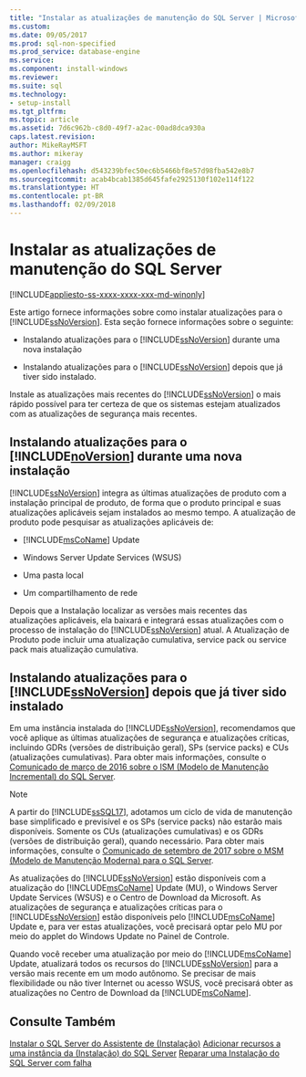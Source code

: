 ```yaml
---
title: "Instalar as atualizações de manutenção do SQL Server | Microsoft Docs"
ms.custom: 
ms.date: 09/05/2017
ms.prod: sql-non-specified
ms.prod_service: database-engine
ms.service: 
ms.component: install-windows
ms.reviewer: 
ms.suite: sql
ms.technology:
- setup-install
ms.tgt_pltfrm: 
ms.topic: article
ms.assetid: 7d6c962b-c8d0-49f7-a2ac-00ad8dca930a
caps.latest.revision: 
author: MikeRayMSFT
ms.author: mikeray
manager: craigg
ms.openlocfilehash: d543239bfec50ec6b5466bf8e57d98fba542e8b7
ms.sourcegitcommit: acab4bcab1385d645fafe2925130f102e114f122
ms.translationtype: HT
ms.contentlocale: pt-BR
ms.lasthandoff: 02/09/2018
---
```

# <a name="install-sql-server-servicing-updates"></a>Instalar as atualizações de manutenção do SQL Server

[!INCLUDE[appliesto-ss-xxxx-xxxx-xxx-md-winonly](../../includes/appliesto-ss-xxxx-xxxx-xxx-md-winonly.md)]

Este artigo fornece informações sobre como instalar atualizações para o [!INCLUDE[ssNoVersion](../../includes/ssNoVersion-md.md)]. Esta seção fornece informações sobre o seguinte:
  
- Instalando atualizações para o [!INCLUDE[ssNoVersion](../../includes/ssNoVersion-md.md)] durante uma nova instalação  
  
- Instalando atualizações para o [!INCLUDE[ssNoVersion](../../includes/ssNoVersion-md.md)] depois que já tiver sido instalado.  
  
Instale as atualizações mais recentes do [!INCLUDE[ssNoVersion](../../includes/ssnoversion-md.md)] o mais rápido possível para ter certeza de que os sistemas estejam atualizados com as atualizações de segurança mais recentes.  
  
## <a name="installing-updates-for-includenoversionincludesssnoversion-mdmd-during-a-new-installation"></a>Instalando atualizações para o [!INCLUDE[noVersion](../../includes/ssNoVersion-md.md)] durante uma nova instalação  
[!INCLUDE[ssNoVersion](../../includes/ssnoversion-md.md)] integra as últimas atualizações de produto com a instalação principal de produto, de forma que o produto principal e suas atualizações aplicáveis sejam instalados ao mesmo tempo. A atualização de produto pode pesquisar as atualizações aplicáveis de:  
  
- [!INCLUDE[msCoName](../../includes/msconame-md.md)] Update  
  
- Windows Server Update Services (WSUS)  
  
- Uma pasta local  
  
- Um compartilhamento de rede  
  
Depois que a Instalação localizar as versões mais recentes das atualizações aplicáveis, ela baixará e integrará essas atualizações com o processo de instalação do [!INCLUDE[ssNoVersion](../../includes/ssnoversion-md.md)] atual. A Atualização de Produto pode incluir uma atualização cumulativa, service pack ou service pack mais atualização cumulativa.  
  
## <a name="installing-updates-for-includessnoversionincludesssnoversion-mdmd-after-it-has-already-been-installed"></a>Instalando atualizações para o [!INCLUDE[ssNoVersion](../../includes/ssNoVersion-md.md)] depois que já tiver sido instalado  
Em uma instância instalada do [!INCLUDE[ssNoVersion](../../includes/ssNoVersion-md.md)], recomendamos que você aplique as últimas atualizações de segurança e atualizações críticas, incluindo GDRs (versões de distribuição geral), SPs (service packs) e CUs (atualizações cumulativas). Para obter mais informações, consulte o [Comunicado de março de 2016 sobre o ISM (Modelo de Manutenção Incremental) do SQL Server](http://blogs.msdn.microsoft.com/sqlreleaseservices/announcing-updates-to-the-sql-server-incremental-servicing-model-ism/).

> [!NOTE]
> A partir do [!INCLUDE[ssSQL17](../../includes/sssql17-md.md)], adotamos um ciclo de vida de manutenção base simplificado e previsível e os SPs (service packs) não estarão mais disponíveis. Somente os CUs (atualizações cumulativas) e os GDRs (versões de distribuição geral), quando necessário.
> Para obter mais informações, consulte o [Comunicado de setembro de 2017 sobre o MSM (Modelo de Manutenção Moderna) para o SQL Server](http://blogs.msdn.microsoft.com/sqlreleaseservices/announcing-the-modern-servicing-model-for-sql-server/).
  
As atualizações do [!INCLUDE[ssNoVersion](../../includes/ssnoversion-md.md)] estão disponíveis com a atualização do [!INCLUDE[msCoName](../../includes/msconame-md.md)] Update (MU), o Windows Server Update Services (WSUS) e o Centro de Download da Microsoft. As atualizações de segurança e atualizações críticas para o [!INCLUDE[ssNoVersion](../../includes/ssnoversion-md.md)] estão disponíveis pelo [!INCLUDE[msCoName](../../includes/msconame-md.md)] Update e, para ver estas atualizações, você precisará optar pelo MU por meio do applet do Windows Update no Painel de Controle.  
  
Quando você receber uma atualização por meio do [!INCLUDE[msCoName](../../includes/msconame-md.md)] Update, atualizará todos os recursos do [!INCLUDE[ssNoVersion](../../includes/ssnoversion-md.md)] para a versão mais recente em um modo autônomo. Se precisar de mais flexibilidade ou não tiver Internet ou acesso WSUS, você precisará obter as atualizações no Centro de Download da [!INCLUDE[msCoName](../../includes/msconame-md.md)].  
  
## <a name="see-also"></a>Consulte Também  
[Instalar o SQL Server do Assistente de &#40;Instalação&#41;](../../database-engine/install-windows/install-sql-server-from-the-installation-wizard-setup.md)
[Adicionar recursos a uma instância da &#40;Instalação&#41; do SQL Server](../../database-engine/install-windows/add-features-to-an-instance-of-sql-server-2016-setup.md)
[Reparar uma Instalação do SQL Server com falha](../../database-engine/install-windows/repair-a-failed-sql-server-installation.md)  

